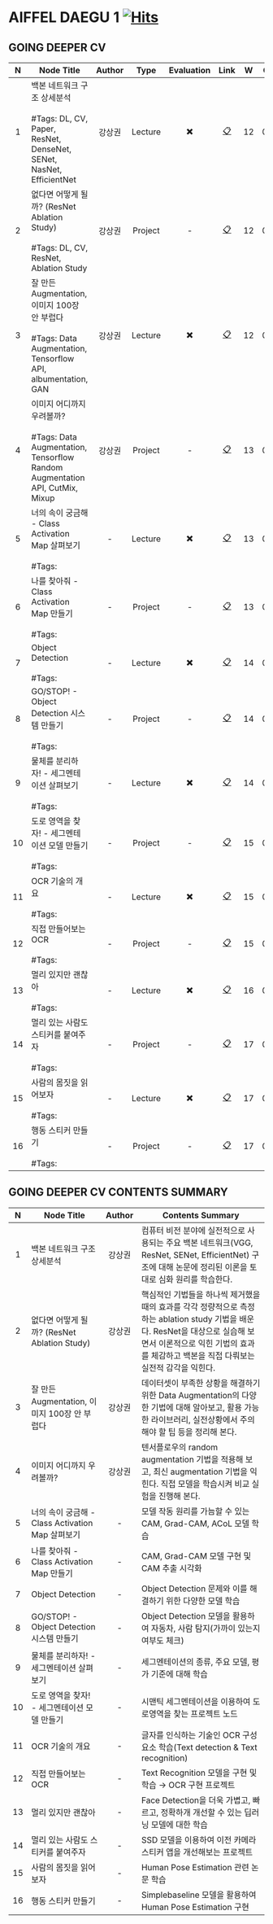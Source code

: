 # AIFFEL DAEGU 1 [![Hits](https://hits.seeyoufarm.com/api/count/incr/badge.svg?url=https%3A%2F%2Fgithub.com%2FHRPzz%2FAIFFEL%2Ftree%2Fmain%2FGOING_DEEPER_CV&count_bg=%2379C83D&title_bg=%23555555&icon=&icon_color=%23E7E7E7&title=hits&edge_flat=false)](https://hits.seeyoufarm.com)

## GOING DEEPER CV

|N|Node Title|Author|Type|Evaluation|Link|W|Open|Done|
|:---:|---|:---:|:---:|:---:|:---:|:---:|:---:|:---:|
|1|백본 네트워크 구조 상세분석<br><br>#Tags: DL, CV, Paper, ResNet, DenseNet, SENet, NasNet, EfficientNet|강상권|Lecture|✖️|[📋](Node_01/README.md)|12|03.15|✖️|
|2|없다면 어떻게 될까? (ResNet Ablation Study)<br><br>#Tags: DL, CV, ResNet, Ablation Study|강상권|Project|-|[📋](Node_02/README.md)|12|03.16|-|
|3|잘 만든 Augmentation, 이미지 100장 안 부럽다<br><br>#Tags: Data Augmentation, Tensorflow API, albumentation, GAN|강상권|Lecture|✖️|[📋](Node_03/README.md)|12|03.18|✖️|
|4|이미지 어디까지 우려볼까?<br><br>#Tags: Data Augmentation, Tensorflow Random Augmentation API, CutMix, Mixup|강상권|Project|-|[📋](Node_04/README.md)|13|03.21|-|
|5|너의 속이 궁금해 - Class Activation Map 살펴보기<br><br>#Tags: |-|Lecture|✖️|[📋](Node_05/README.md)|13|03.23|✖️|
|6|나를 찾아줘 - Class Activation Map 만들기<br><br>#Tags: |-|Project|-|[📋](Node_06/README.md)|13|03.24|-|
|7|Object Detection<br><br>#Tags: |-|Lecture|✖️|[📋](Node_07/README.md)|14|03.28|✖️|
|8|GO/STOP! - Object Detection 시스템 만들기<br><br>#Tags: |-|Project|-|[📋](Node_08/README.md)|14|03.29|-|
|9|물체를 분리하자! - 세그멘테이션 살펴보기<br><br>#Tags: |-|Lecture|✖️|[📋](Node_09/README.md)|14|03.31|✖️|
|10|도로 영역을 찾자! - 세그멘테이션 모델 만들기<br><br>#Tags: |-|Project|-|[📋](Node_10/README.md)|15|04.04|-|
|11|OCR 기술의 개요<br><br>#Tags: |-|Lecture|✖️|[📋](Node_11/README.md)|15|04.05|✖️|
|12|직접 만들어보는 OCR<br><br>#Tags: |-|Project|-|[📋](Node_12/README.md)|15|04.07|-|
|13|멀리 있지만 괜찮아<br><br>#Tags: |-|Lecture|✖️|[📋](Node_13/README.md)|16|04.11|✖️|
|14|멀리 있는 사람도 스티커를 붙여주자<br><br>#Tags: |-|Project|-|[📋](Node_14/README.md)|17|04.18|-|
|15|사람의 몸짓을 읽어보자<br><br>#Tags: |-|Lecture|✖️|[📋](Node_15/README.md)|17|04.19|✖️|
|16|행동 스티커 만들기<br><br>#Tags: |-|Project|-|[📋](Node_16/README.md)|17|04.21|-|

## GOING DEEPER CV CONTENTS SUMMARY

|N|Node Title|Author|Contents Summary|
|:---:|---|:---:|---|
|1|백본 네트워크 구조 상세분석|강상권|컴퓨터 비전 분야에 실전적으로 사용되는 주요 백본 네트워크(VGG, ResNet, SENet, EfficientNet) 구조에 대해 논문에 정리된 이론을 토대로 심화 원리를 학습한다.|
|2|없다면 어떻게 될까? (ResNet Ablation Study)|강상권|핵심적인 기법들을 하나씩 제거했을 때의 효과를 각각 정량적으로 측정하는 ablation study 기법을 배운다. ResNet을 대상으로 실습해 보면서 이론적으로 익힌 기법의 효과를 체감하고 백본을 직접 다뤄보는 실전적 감각을 익힌다.|
|3|잘 만든 Augmentation, 이미지 100장 안 부럽다|강상권|데이터셋이 부족한 상황을 해결하기 위한 Data Augmentation의 다양한 기법에 대해 알아보고, 활용 가능한 라이브러리, 실전상황에서 주의해야 할 팁 등을 정리해 본다.|
|4|이미지 어디까지 우려볼까?|강상권|텐서플로우의 random augmentation 기법을 적용해 보고, 최신 augmentation 기법을 익힌다. 직접 모델을 학습시켜 비교 실험을 진행해 본다.|
|5|너의 속이 궁금해 - Class Activation Map 살펴보기|-|모델 작동 원리를 가늠할 수 있는 CAM, Grad-CAM, ACoL 모델 학습|
|6|나를 찾아줘 - Class Activation Map 만들기|-|CAM, Grad-CAM 모델 구현 및 CAM 추출 시각화|
|7|Object Detection|-|Object Detection 문제와 이를 해결하기 위한 다양한 모델 학습|
|8|GO/STOP! - Object Detection 시스템 만들기|-|Object Detection 모델을 활용하여 자동차, 사람 탐지(가까이 있는지 여부도 체크)|
|9|물체를 분리하자! - 세그멘테이션 살펴보기|-|세그멘테이션의 종류, 주요 모델, 평가 기준에 대해 학습|
|10|도로 영역을 찾자! - 세그멘테이션 모델 만들기|-|시맨틱 세그멘테이션을 이용하여 도로영역을 찾는 프로젝트 노드|
|11|OCR 기술의 개요|-|글자를 인식하는 기술인 OCR 구성요소 학습(Text detection & Text recognition)|
|12|직접 만들어보는 OCR|-|Text Recognition 모델을 구현 및 학습 → OCR 구현 프로젝트|
|13|멀리 있지만 괜찮아|-|Face Detection을 더욱 가볍고, 빠르고, 정확하개 개선할 수 있는 딥러닝 모델에 대한 학습|
|14|멀리 있는 사람도 스티커를 붙여주자|-|SSD 모델을 이용하여 이전 카메라 스티커 앱을 개선해보는 프로젝트|
|15|사람의 몸짓을 읽어보자|-|Human Pose Estimation 관련 논문 학습|
|16|행동 스티커 만들기|-|Simplebaseline 모델을 활용하여 Human Pose Estimation 구현|
